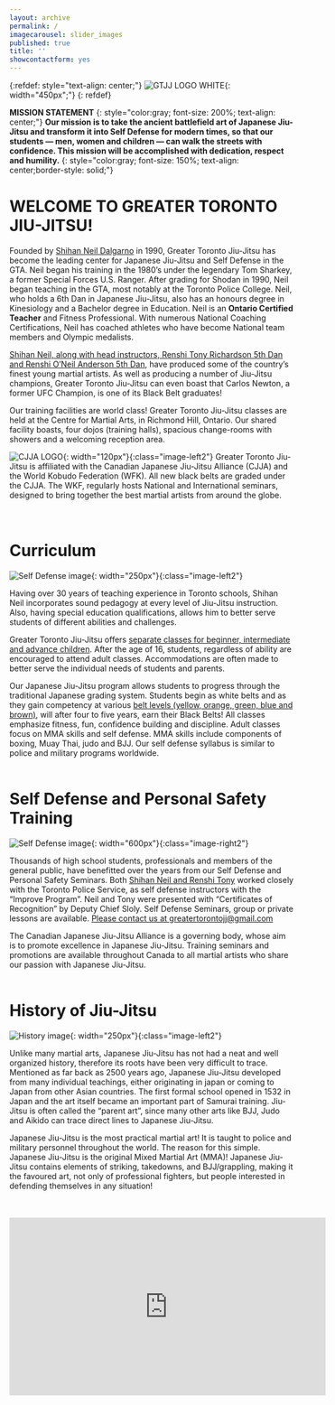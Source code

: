 ```yaml
---
layout: archive
permalink: /
imagecarousel: slider_images
published: true
title: ''
showcontactform: yes
---
```

{:refdef: style="text-align: center;"}
![GTJJ LOGO WHITE](images/GTJJlogowhite.jpg){: width="450px";"}
{: refdef}


<strong>**MISSION STATEMENT**</strong>
{: style="color:gray; font-size: 200%; text-align: center;"}
**Our mission is to take the ancient battlefield art of Japanese Jiu-Jitsu and transform it into Self Defense for modern times, so that our students — men, women and children — can walk the streets with confidence. This mission will be accomplished with dedication, respect and humility.**
{: style="color:gray; font-size: 150%; text-align: center;border-style: solid;"}

# WELCOME TO GREATER TORONTO JIU-JITSU!
Founded by [Shihan Neil Dalgarno](/Instructors) in 1990, Greater Toronto Jiu-Jitsu has become the leading center for Japanese Jiu-Jitsu and Self Defense in the GTA. Neil began his training in the 1980’s under the legendary Tom Sharkey, a former Special Forces U.S. Ranger. After grading for Shodan in 1990, Neil began teaching in the GTA, most notably at the Toronto Police College. Neil, who holds a 6th Dan in Japanese Jiu-Jitsu, also has an honours degree in Kinesiology and a Bachelor degree in Education. Neil is an **Ontario Certified Teacher** and Fitness Professional. With numerous National Coaching Certifications, Neil has coached athletes who have become National team members and Olympic medalists.

[Shihan Neil, along with head instructors, Renshi Tony Richardson  5th Dan and Renshi O’Neil Anderson 5th Dan](/Instructors), have produced some of the country’s finest young martial artists. As well as producing a number of Jiu-Jitsu champions, Greater Toronto Jiu-Jitsu can even boast that Carlos Newton, a former UFC Champion, is one of its Black Belt graduates!

Our training facilities are world class! Greater Toronto Jiu-Jitsu classes are held at the Centre for Martial Arts, in Richmond Hill, Ontario. Our shared facility boasts, four dojos (training halls), spacious change-rooms with showers and a welcoming reception area.


![CJJA LOGO](images/CJJAlogo.jpg){: width="120px"}{:class="image-left2"}
Greater Toronto Jiu-Jitsu is affiliated with the Canadian Japanese Jiu-Jitsu Alliance (CJJA) and the World Kobudo Federation (WFK). All new black belts are graded under the CJJA. The WKF, regularly hosts National and International seminars, designed to bring together the best martial artists from around the globe.
<br><br><br>


# Curriculum
![Self Defense image](/images/trophystudent.jpg){: width="250px"}{:class="image-left2"}

Having over 30 years of teaching experience in Toronto schools, Shihan Neil incorporates sound pedagogy at every level of Jiu-Jitsu instruction. Also, having special education qualifications, allows him to better serve students of different abilities and challenges.

Greater Toronto Jiu-Jitsu offers [separate classes for beginner, intermediate and advance children](/Schedule). After the age of 16, students, regardless of ability are encouraged to attend adult classes. Accommodations are often made to better serve the individual needs of students and parents.

Our Japanese Jiu-Jitsu program allows students to progress through the traditional Japanese grading system. Students begin as white belts and as they gain competency at various [belt levels (yellow, orange, green, blue and brown)](/Syllabus), will after four to five years, earn their Black Belts! All classes emphasize fitness, fun, confidence building and discipline. Adult classes focus on MMA skills and self defense. MMA skills include components of boxing, Muay Thai, judo and BJJ. Our self defense syllabus is similar to police and military programs worldwide.
<br>
<br>

# Self Defense and Personal Safety Training
![Self Defense image](/images/slefdefence.jpg){: width="600px"}{:class="image-right2"}

Thousands of high school students, professionals and members of the general public, have benefitted over the years from our Self Defense and Personal Safety Seminars. Both [Shihan Neil and Renshi Tony](/Instructors) worked closely with the Toronto Police Service, as self defense instructors with the “Improve Program”. Neil and Tony were presented with “Certificates of Recognition” by Deputy Chief Sloly.
Self Defense Seminars, group or private lessons are available. [Please contact us at greatertorontojj@gmail.com](/contact)

The Canadian Japanese Jiu-Jitsu Alliance is a governing body, whose aim is to promote excellence in Japanese Jiu-Jitsu. Training seminars and promotions are available throughout Canada to all martial artists who share our passion with Japanese Jiu-Jitsu.
<br>
<br>

# History of Jiu-Jitsu
![History image](/images/Samurai.png){: width="250px"}{:class="image-left2"}

Unlike many martial arts, Japanese Jiu-Jitsu has not had a neat and well organized history, therefore its roots have been very difficult to trace. Mentioned as far back as 2500 years ago, Japanese Jiu-Jitsu developed from many individual teachings, either originating in japan or coming to Japan from other Asian countries. The first formal school opened in 1532 in Japan and the art itself became an important part of Samurai training. Jiu-Jitsu is often called the “parent art”, since many other arts like BJJ, Judo and Aikido can trace direct lines to Japanese Jiu-Jitsu.

Japanese Jiu-Jitsu is the most practical martial art! It is taught to police and military personnel throughout the world. The reason for this simple. Japanese Jiu-Jitsu is the original Mixed Martial Art (MMA)!
Japanese Jiu-Jitsu contains elements of striking, takedowns, and BJJ/grappling, making it the favoured art, not only of professional fighters, but people interested in defending themselves in any situation!

<br>
<br>
<iframe width="560" height="315" src="https://www.youtube.com/embed/39MV6JOP4XI" frameborder="0"></iframe>

<br>
<br>
<br>
<br>
<br>
